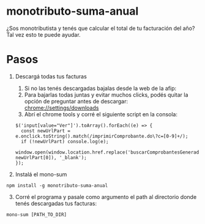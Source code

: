 # monotributo-suma-anual

¿Sos monotributista y tenés que calcular el total de tu facturación del año? Tal vez esto te puede ayudar.

# Pasos

1. Descargá todas tus facturas

    1. Si no las tenés descargadas bajalas desde la web de la afip:
    2. Para bajarlas todas juntas y evitar muchos clicks, podés quitar la opción de preguntar antes de descargar: [chrome://settings/downloads](chrome://settings/downloads)
    3. Abrí el chrome tools y corré el siguiente script en la consola:
    ````
    $('input[value="Ver"]').toArray().forEach((e) => {
      const newUrlPart = e.onclick.toString().match(/imprimirComprobante.do\?c=[0-9]+/);
      if (!newUrlPart) console.log(e);
      window.open(window.location.href.replace('buscarComprobantesGenerados.do', newUrlPart[0]), '_blank');
    });
    ````

2. Instalá el mono-sum
````
npm install -g monotributo-suma-anual
````
3. Corré el programa y pasale como argumento el path al directorio donde tenés descargadas tus facturas:
````
mono-sum [PATH_TO_DIR]
````
